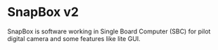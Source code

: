 # SnapBox v2

SnapBox is software working in Single Board Computer (SBC) for pilot digital camera and some features like lite GUI.